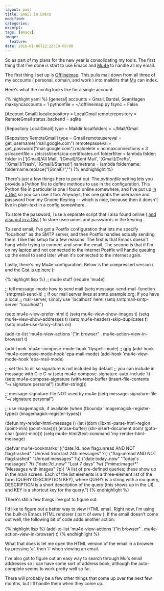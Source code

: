 ```yaml
---
layout: post
title: Email in Emacs
modified:
categories:
excerpt:
tags: [emacs]
image:
  feature:
date: 2016-01-06T22:22:50-08:00
---
```

So as part of my plans for the new year is consolidating my tools. The first thing that I've done is start to use Emacs and [Mu4e](http://www.djcbsoftware.nl/code/mu/mu4e.html) to handle all my email.

The first thing I set up is [Offlineimap](http://offlineimap.org/). This pulls mail down from all three of my accounts ( personal, domain, and work ) into maildirs that [Mu](https://github.com/djcb/mu) can index.

Here's what the config looks like for a single account:

{% highlight yaml %}
[general]
accounts = Gmail, Bardel, SeanHagen
maxsyncaccounts = 1
pythonfile = ~/.offlineimap.py
fsync = False

[Account Gmail]
localrepository = LocalGmail
remoterepository = RemoteGmail
status_backend = sqlite

[Repository LocalGmail]
type = Maildir
localfolders = ~/Mail/Gmail

[Repository RemoteGmail]
type = Gmail
remoteusereval = get_username("mail.google.com")
remotepasseval = get_password("mail.google.com")
realdelete = no
maxconnections = 3
sslcacertfile = /etc/ssl/certs/ca-certificates.crt
folderfilter = lambda folder: folder in ['[Gmail]/All Mail', '[Gmail]/Sent Mail', '[Gmail]/Drafts', '[Gmail]/Trash', '[Gmail]/Starred']
nametrans = lambda foldername: foldername.replace("[Gmail]/","")
{% endhighlight %}

There's just a few things here to point out. The _pythonfile_ setting lets you provide a Python file to define methods to use in the configuration. This Python file in particular is one I found online somewhere, and I've put up [in a Gist](https://gist.github.com/5e9d0d9ce55b6415beb3) so you can use it too. Anyways, this one grabs the username and password from my Gnome Keyring -- which is nice, because then it doesn't live in plain-text in a config somewhere.

To store the password, I use a separate script that I also found online ( [and also put in a Gist](https://gist.github.com/4cec710ca75e86eaad8c) ) to store usernames and passwords in the keyring.

To send email, I've got a Postfix configuration that lets me specify "localhost" as the SMTP server, and then Postfix handles actually sending them. I like this setup for a few reasons. The first is that Emacs doesn't hang while trying to connect and send the email. The second is that if I'm on my laptop and not connected to the internet Postfix will handle queuing up the email to send later when it's connected to the internet again.

Lastly, there's my Mu4e configuration. Below is the compressed version ( and the [Gist is up here](https://gist.github.com/e5e24dd2e9dd575f68ef) ):

{% highlight lisp %}
;; mu4e stuff
(require 'mu4e)

;; tell message-mode how to send mail
(setq message-send-mail-function 'smtpmail-send-it)
;; if our mail server lives at smtp.example.org; if you have a local
;; mail-server, simply use 'localhost' here.
(setq smtpmail-smtp-server "localhost")

(setq mu4e-view-prefer-html t)
(setq mu4e-view-show-images t)
(setq mu4e-view-show-addresses t)
(setq mu4e-headers-skip-duplicates t)
(setq mu4e-use-fancy-chars nil)

(add-to-list 'mu4e-view-actions
             '("in browser" . mu4e-action-view-in-browser) t)


(add-hook 'mu4e-compose-mode-hook 'flyspell-mode)
;; gpg
(add-hook 'mu4e-compose-mode-hook 'epa-mail-mode)
(add-hook 'mu4e-view-mode-hook 'epa-mail-mode)

;; set this to nil so signature is not included by default
;; you can include in message with C-c C-w
(setq mu4e-compose-signature-auto-include ‘t)
(setq mu4e-compose-signature (with-temp-buffer
                               (insert-file-contents "~/.signature.personal")
                               (buffer-string)))

;; message-signature-file NOT used by mu4e
(setq message-signature-file "~/.signature.personal")

;; use imagemagick, if available
(when (fboundp 'imagemagick-register-types)
  (imagemagick-register-types))

(defun my-render-html-message ()
  (let ((dom (libxml-parse-html-region (point-min) (point-max))))
    (erase-buffer)
    (shr-insert-document dom)
    (goto-char (point-min))))
(setq mu4e-html2text-command 'my-render-html-message)

(defvar mu4e-bookmarks
  '(("date:1d..now flag:unread AND NOT flag:trashed" "Unread from last 24h messages"      ?r)
    ("flag:unread AND NOT flag:trashed" "Unread messages"      ?u)
    ("date:today..now"                  "Today's messages"     ?t)
    ("date:7d..now"                     "Last 7 days"          ?w)
    ("mime:image/*"                     "Messages with images" ?p))
  "A list of pre-defined queries; these show up in the main
screen. Each of the list elements is a three-element list of the
form (QUERY DESCRIPTION KEY), where QUERY is a string with a mu
query, DESCRIPTION is a short description of the query (this
shows up in the UI), and KEY is a shortcut key for the query.")
{% endhighlight %}

There's still a few things I've got to figure out.

I'd like to figure out a better way to view HTML email. Right now, I'm using the built-in Emacs HTML renderer ( part of eww ). If the email doesn't come out well, the following bit of code adds another action:

{% highlight lisp %}
(add-to-list 'mu4e-view-actions
             '("in browser" . mu4e-action-view-in-browser) t)
{% endhighlight %}

What that does is let me open the HTML version of the email in a browser by pressing 'a', then 'i' when viewing an email.

I've also got to figure out an easy way to search through Mu's email addresses so I can have some sort of address book, although the auto-complete seems to work pretty well so far.

There will probably be a few other things that come up over the next few months, but I'll handle them when they come up.
